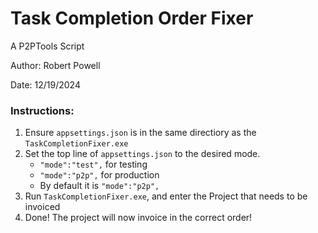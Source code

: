 # Task Completion Order Fixer
A P2PTools Script

Author: Robert Powell

Date: 12/19/2024

### Instructions:
1. Ensure `appsettings.json` is in the same directiory as the `TaskCompletionFixer.exe`
2. Set the top line of `appsettings.json` to the desired mode.
    -  `"mode":"test",` for testing
    -  `"mode":"p2p",` for production
    -  By default it is `"mode":"p2p",`
3. Run `TaskCompletionFixer.exe`, and enter the Project that needs to be invoiced
4. Done! The project will now invoice in the correct order!
